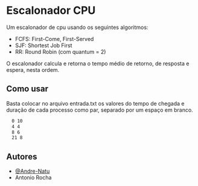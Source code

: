 
# Escalonador CPU

Um escalonador de cpu usando os seguintes algoritmos:
- FCFS: First-Come, First-Served
- SJF: Shortest Job First
- RR: Round Robin (com quantum = 2)

O escalonador calcula e retorna o tempo médio de retorno, de resposta e espera, nesta ordem.


## Como usar

Basta colocar no arquivo entrada.txt os valores do tempo de chegada e duração de cada processo como par, separado por um espaço em branco.

```bash
  0 10
  4 4
  8 6
  21 8
```
    
## Autores

- [@Andre-Natu](https://github.com/Andre-Natu)
- Antonio Rocha
